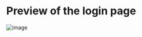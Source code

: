 # Preview of the login page
![image](https://github.com/amrit-paudel/Frontend-projects/assets/109169586/522cfd2b-dab9-43fe-b0d6-df1b5bcb1eeb)
